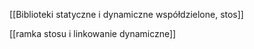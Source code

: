 [[Biblioteki statyczne i dynamiczne współdzielone, stos]]

[[ramka stosu i linkowanie dynamiczne]]

